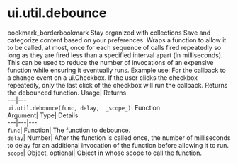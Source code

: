  
#  ui.util.debounce 
bookmark_borderbookmark Stay organized with collections  Save and categorize content based on your preferences.
Wraps a function to allow it to be called, at most, once for each sequence of calls fired repeatedly so long as they are fired less than a specified interval apart (in milliseconds). This can be used to reduce the number of invocations of an expensive function while ensuring it eventually runs. 
Example use: For the callback to a change event on a ui.Checkbox. If the user clicks the checkbox repeatedly, only the last click of the checkbox will run the callback.
Returns the debounced function.
Usage| Returns  
---|---  
`ui.util.debounce(func, delay,  _scope_)`| Function  
Argument| Type| Details  
---|---|---  
`func`| Function| The function to debounce.  
`delay`| Number| After the function is called once, the number of milliseconds to delay for an additional invocation of the function before allowing it to run.  
`scope`| Object, optional| Object in whose scope to call the function.  
